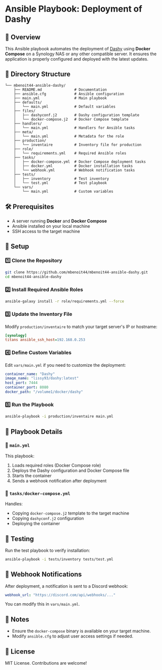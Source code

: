 # Ansible Playbook: Deployment of Dashy

## 📌 Overview
This Ansible playbook automates the deployment of [Dashy](https://github.com/Lissy93/dashy) using **Docker Compose** on a Synology NAS or any other compatible server. It ensures the application is properly configured and deployed with the latest updates.

## 📂 Directory Structure
```
└── mbenoit44-ansible-dashy/
    ├── README.md               # Documentation
    ├── ansible.cfg             # Ansible configuration
    ├── main.yml                # Main playbook
    ├── defaults/
    │   └── main.yml            # Default variables
    ├── files/
    │   ├── dashyconf.j2        # Dashy configuration template
    │   └── docker-compose.j2   # Docker Compose template
    ├── handlers/
    │   └── main.yml            # Handlers for Ansible tasks
    ├── meta/
    │   └── main.yml            # Metadata for the role
    ├── production/
    │   └── inventaire          # Inventory file for production
    ├── role/
    │   └── requirements.yml    # Required Ansible roles
    ├── tasks/
    │   ├── docker-compose.yml  # Docker Compose deployment tasks
    │   ├── docker.yml          # Docker installation tasks
    │   └── webhook.yml         # Webhook notification tasks
    ├── tests/
    │   ├── inventory           # Test inventory
    │   └── test.yml            # Test playbook
    └── vars/
        └── main.yml            # Custom variables
```

## 🛠️ Prerequisites
- A server running **Docker** and **Docker Compose**
- Ansible installed on your local machine
- SSH access to the target machine

## 🔧 Setup
### 1️⃣ Clone the Repository
```bash
git clone https://github.com/mbenoit44/mbenoit44-ansible-dashy.git
cd mbenoit44-ansible-dashy
```

### 2️⃣ Install Required Ansible Roles
```bash
ansible-galaxy install -r role/requirements.yml --force
```

### 3️⃣ Update the Inventory File
Modify `production/inventaire` to match your target server's IP or hostname:
```ini
[synology]
titans ansible_ssh_host=192.168.0.253
```

### 4️⃣ Define Custom Variables
Edit `vars/main.yml` if you need to customize the deployment:
```yaml
container_name: "Dashy"
image_name: "lissy93/dashy:latest"
host_port: 7444
container_port: 8080
docker_path: "/volume1/docker/dashy"
```

### 5️⃣ Run the Playbook
```bash
ansible-playbook -i production/inventaire main.yml
```

## 🚀 Playbook Details
### 📌 `main.yml`
This playbook:
1. Loads required roles (Docker Compose role)
2. Deploys the Dashy configuration and Docker Compose file
3. Starts the container
4. Sends a webhook notification after deployment

### 📌 `tasks/docker-compose.yml`
Handles:
- Copying `docker-compose.j2` template to the target machine
- Copying `dashyconf.j2` configuration
- Deploying the container

## 🧪 Testing
Run the test playbook to verify installation:
```bash
ansible-playbook -i tests/inventory tests/test.yml
```

## 🎯 Webhook Notifications
After deployment, a notification is sent to a Discord webhook:
```yaml
webhook_url: "https://discord.com/api/webhooks/..."
```
You can modify this in `vars/main.yml`.

## 📌 Notes
- Ensure the `docker-compose` binary is available on your target machine.
- Modify `ansible.cfg` to adjust user access settings if needed.

## 📜 License
MIT License. Contributions are welcome!